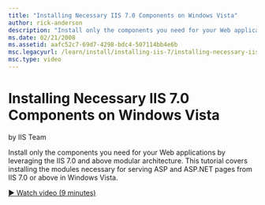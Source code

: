```yaml
---
title: "Installing Necessary IIS 7.0 Components on Windows Vista"
author: rick-anderson
description: "Install only the components you need for your Web applications by leveraging the IIS 7.0 and above modular architecture. This tutorial covers installing the..."
ms.date: 02/21/2008
ms.assetid: aafc52c7-69d7-4298-bdc4-507114bb4e6b
msc.legacyurl: /learn/install/installing-iis-7/installing-necessary-iis-components-on-windows-vista
msc.type: video
---
```

# Installing Necessary IIS 7.0 Components on Windows Vista

by IIS Team

Install only the components you need for your Web applications by leveraging the IIS 7.0 and above modular architecture. This tutorial covers installing the modules necessary for serving ASP and ASP.NET pages from IIS 7.0 or above in Windows Vista. 

[&#9654; Watch video (9 minutes)](https://channel9.msdn.com/Blogs/IIS-NET-Site-Videos/Installing-Necessary-IIS-70-Components-on-Windows-Vista)
